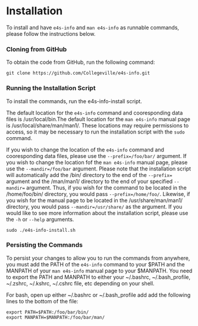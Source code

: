 # **Installation**

To install and have `e4s-info` and `man e4s-info` as runnable commands, please follow the instructions below.

### Cloning from GitHub

To obtain the code from GitHub, run the following command:
```
git clone https://github.com/Collegeville/e4s-info.git
```

### Running the Installation Script

To install the commands, run the e4s-info-install script.

The default location for the `e4s-info` command and cooresponding data files is /usr/local/bin.The default location for the `man e4s-info` manual page is /usr/local/share/man/man1/. These locations may require permissions to access, so it may be necessary to run the installation script with the `sudo` command.

If you wish to change the location of the `e4s-info` command and cooresponding data files, please use the `--prefix=/foo/bar/` argument. If you wish to change the location fof the `man e4s-info` manual page, please use the `--mandir=/foo/bar` argument. Please note that the installation script will automatically add the /bin/ directory to the end of the `--prefix=` argument and the /man/man1/ directory to the end of your specified `--mandir=` argument. Thus, if you wish for the command to be located in the /home/foo/bin/ directory, you would pass `--prefix=/home/foo/`. Likewise, if you wish for the manual page to be located in the /usr/share/man/man1/ directory, you would pass `--mandir=/usr/share/` as the argument. If you would like to see more information about the installation script, please use the `-h` or `--help` arguments.

```
sudo ./e4s-info-install.sh
```

### Persisting the Commands

To persist your changes to allow you to run the commands from anywhere, you must add the PATH of the `e4s-info` command to your $PATH and the MANPATH of your `man e4s-info` manual page to your $MANPATH. You need to export the PATH and MANPATH to either your ~/.bashrc, ~/.bash_profile, ~/.zshrc, ~/.kshrc, ~/.cshrc file, etc depending on your shell. 

For bash, open up either ~/.bashrc or ~/.bash_profile add add the following lines to the bottom of the file:
```
export PATH=$PATH:/foo/bar/bin/
export MANPATH=$MANPATH:/foo/bar/man/
```
